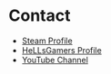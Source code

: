 # Contact

- [Steam Profile](http://steamcommunity.com/id/hgevo/)
- [HeLLsGamers Profile](http://hellsgamers.com/user/5094-3v0lu710n/)
- [YouTube Channel](https://www.youtube.com/channel/UCbr3D-6UMXdedG7ut7zUu0g)
